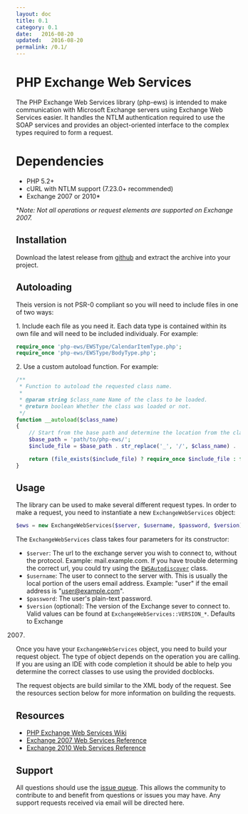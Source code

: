 ```yaml
---
layout: doc
title: 0.1
category: 0.1
date:   2016-08-20
updated:   2016-08-20
permalink: /0.1/
---
```

# PHP Exchange Web Services
The PHP Exchange Web Services library (php-ews) is intended to make communication with Microsoft Exchange servers using Exchange Web Services easier. It handles the NTLM authentication required to use the SOAP services and provides an object-oriented interface to the complex types required to form a request.

# Dependencies
* PHP 5.2+
* cURL with NTLM support (7.23.0+ recommended)
* Exchange 2007 or 2010*

**Note: Not all operations or request elements are supported on Exchange 2007.*


## Installation
Download the latest release from
[github](https://github.com/jamesiarmes/php-ews/releases) and extract the
archive into your project.


## Autoloading
Theis version is not PSR-0 compliant so you will need to include files in one of
two ways:

1\. Include each file as you need it. Each data type is contained within its own
file and will need to be included individualy. For example:

```php
require_once 'php-ews/EWSType/CalendarItemType.php';
require_once 'php-ews/EWSType/BodyType.php';
```

2\. Use a custom autoload function. For example:

```php
/**
 * Function to autoload the requested class name.
 * 
 * @param string $class_name Name of the class to be loaded.
 * @return boolean Whether the class was loaded or not.
 */
function __autoload($class_name)
{
    // Start from the base path and determine the location from the class name.
    $base_path = 'path/to/php-ews/';
    $include_file = $base_path . str_replace('_', '/', $class_name) . '.php';

    return (file_exists($include_file) ? require_once $include_file : false);
}
```

## Usage
The library can be used to make several different request types. In order to
make a request, you need to instantiate a new `ExchangeWebServices` object:

```php
$ews = new ExchangeWebServices($server, $username, $password, $version);
```

The `ExchangeWebServices` class takes four parameters for its constructor:

* `$server`: The url to the exchange server you wish to connect to, without the
protocol. Example: mail.example.com. If you have trouble determing the correct
url, you could try using the
[`EWSAutodiscover`](https://github.com/jamesiarmes/php-ews/wiki/Autodiscovery)
class.
* `$username`: The user to connect to the server with. This is usually the local
portion of the users email address. Example: "user" if the email address is
"user@example.com".
* `$password`: The user's plain-text password.
* `$version` (optional): The version of the Exchange sever to connect to. Valid
values can be found at `ExchangeWebServices::VERSION_*`. Defaults to Exchange
2007.

Once you have your `ExchangeWebServices` object, you need to build your request
object. The type of object depends on the operation you are calling. If you are
using an IDE with code completion it should be able to help you determine the
correct classes to use using the provided docblocks.

The request objects are build similar to the XML body of the request. See the
resources section below for more information on building the requests.

## Resources
* [PHP Exchange Web Services Wiki](https://github.com/jamesiarmes/php-ews/wiki)
* [Exchange 2007 Web Services Reference](http://msdn.microsoft.com/library/bb204119\(v=EXCHG.80\).aspx)
* [Exchange 2010 Web Services Reference](http://msdn.microsoft.com/library/bb204119\(v=exchg.140\).aspx)

## Support
All questions should use the
[issue queue](https://github.com/jamesiarmes/php-ews/issues). This allows the
community to contribute to and benefit from questions or issues you may have.
Any support requests received via email will be directed here.

